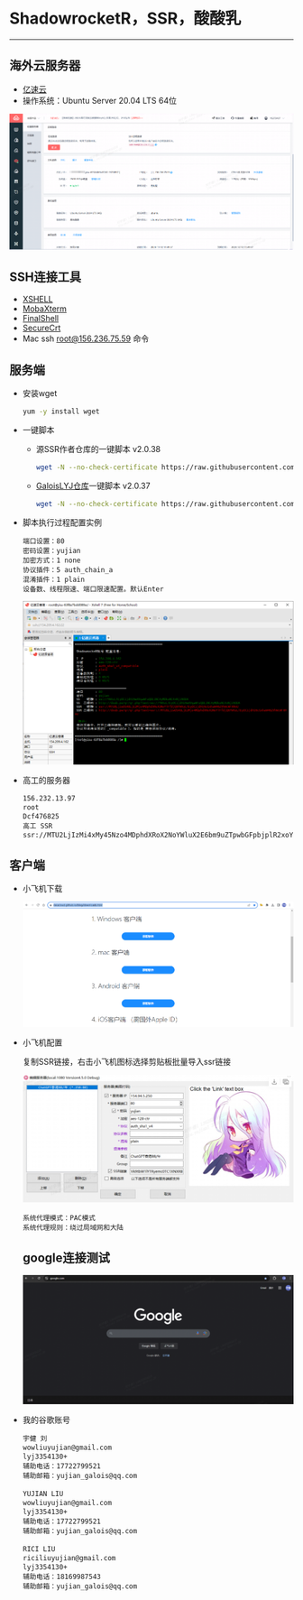 # ShadowrocketR，SSR，酸酸乳

---

## 海外云服务器

- [亿速云](https://uc.yisu.com/index.php/vhost/lightserver.html)
- 操作系统：Ubuntu Server 20.04 LTS 64位

![亿速云](https://raw.githubusercontent.com/GaloisLYJ/booknotes/refs/heads/master/%E4%BA%91%E6%9C%8D%E5%8A%A1%E5%99%A8%E4%B9%8B%E7%A7%91%E5%AD%A6%E4%B8%8A%E7%BD%91/file/%E4%BA%BF%E9%80%9F%E4%BA%91Ubuntu.png)

## SSH连接工具

- [XSHELL](https://www.xshell.com/zh/free-for-home-school/)
- [MobaXterm](https://mobaxterm.mobatek.net/)
- [FinalShell](https://www.hostbuf.com/t/988.html)
- [SecureCrt](https://www.vandyke.com/products/securecrt/)
- Mac ssh root@156.236.75.59 命令

## 服务端

- 安装wget

  ```bash
  yum -y install wget
  ```

- 一键脚本

  - 源SSR作者仓库的一键脚本 v2.0.38

    ```bash
    wget -N --no-check-certificate https://raw.githubusercontent.com/ToyoDAdoubi/doubi/master/ssr.sh && chmod +x ssr.sh && bash ssr.sh
    ```

  - [GaloisLYJ仓库](https://github.com/GaloisLYJ/doubi)一键脚本 v2.0.37

    ```bash
    wget -N --no-check-certificate https://raw.githubusercontent.com/GaloisLYJ/doubi/refs/heads/master/ssr.sh && chmod +x ssr.sh && bash ssr.sh
    ```

- 脚本执行过程配置实例

  ```
  端口设置：80
  密码设置：yujian
  加密方式：1 none
  协议插件：5 auth_chain_a
  混淆插件：1 plain
  设备数、线程限速、端口限速配置。默认Enter
  ```

  <img src="https://raw.githubusercontent.com/GaloisLYJ/booknotes/refs/heads/master/%E4%BA%91%E6%9C%8D%E5%8A%A1%E5%99%A8%E4%B9%8B%E7%A7%91%E5%AD%A6%E4%B8%8A%E7%BD%91/file/SSR%E6%9C%8D%E5%8A%A1%E7%AB%AF%E9%85%8D%E7%BD%AE.png" style="zoom:60%;" />

 - 高工的服务器

   ```
   156.232.13.97
   root
   Dcf476825
   高工 SSR ssr://MTU2LjIzMi4xMy45Nzo4MDphdXRoX2NoYWluX2E6bm9uZTpwbGFpbjplR2xoYm1ka2IyNW4
   ```

## 客户端

- 小飞机下载

  ![小飞机下载](https://raw.githubusercontent.com/GaloisLYJ/booknotes/refs/heads/master/%E4%BA%91%E6%9C%8D%E5%8A%A1%E5%99%A8%E4%B9%8B%E7%A7%91%E5%AD%A6%E4%B8%8A%E7%BD%91/file/%E5%B0%8F%E9%A3%9E%E6%9C%BA%E4%B8%8B%E8%BD%BD.png)

- 小飞机配置

  复制SSR链接，右击小飞机图标选择剪贴板批量导入ssr链接

  ![小飞机配置](https://raw.githubusercontent.com/GaloisLYJ/booknotes/refs/heads/master/%E4%BA%91%E6%9C%8D%E5%8A%A1%E5%99%A8%E4%B9%8B%E7%A7%91%E5%AD%A6%E4%B8%8A%E7%BD%91/file/SSR%E5%AE%A2%E6%88%B7%E7%AB%AF%E9%85%8D%E7%BD%AE.png)

  ```
  系统代理模式：PAC模式
  系统代理规则：绕过局域网和大陆
  ```

  ## google连接测试

  <img src="https://raw.githubusercontent.com/GaloisLYJ/booknotes/refs/heads/master/%E4%BA%91%E6%9C%8D%E5%8A%A1%E5%99%A8%E4%B9%8B%E7%A7%91%E5%AD%A6%E4%B8%8A%E7%BD%91/file/google%E8%BF%9E%E6%8E%A5%E6%B5%8B%E8%AF%95.png" alt="google" style="zoom:50%;" />

 - 我的谷歌账号

   ```
   宇健 刘
   wowliuyujian@gmail.com
   lyj3354130+
   辅助电话：17722799521
   辅助邮箱：yujian_galois@qq.com
   
   YUJIAN LIU
   wowliuyujian@gmail.com
   lyj3354130+
   辅助电话：17722799521
   辅助邮箱：yujian_galois@qq.com
   
   RICI LIU
   riciliuyujian@gmail.com
   lyj3354130+
   辅助电话：18169987543
   辅助邮箱：yujian_galois@qq.com
   ```

   

